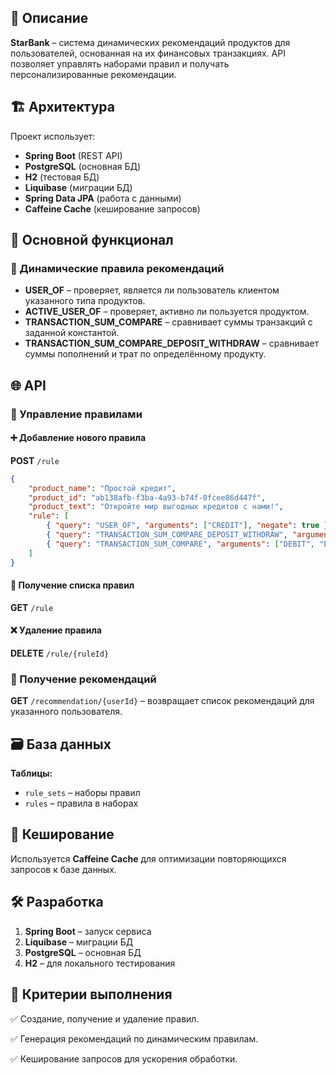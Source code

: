 ## 📖 Описание
**StarBank** – система динамических рекомендаций продуктов для пользователей, основанная на их финансовых транзакциях. API позволяет управлять наборами правил и получать персонализированные рекомендации.

## 🏗 Архитектура
Проект использует:
- **Spring Boot** (REST API)
- **PostgreSQL** (основная БД)
- **H2** (тестовая БД)
- **Liquibase** (миграции БД)
- **Spring Data JPA** (работа с данными)
- **Caffeine Cache** (кеширование запросов)

## 🚀 Основной функционал
### 🔹 Динамические правила рекомендаций
- **USER_OF** – проверяет, является ли пользователь клиентом указанного типа продуктов.
- **ACTIVE_USER_OF** – проверяет, активно ли пользуется продуктом.
- **TRANSACTION_SUM_COMPARE** – сравнивает суммы транзакций с заданной константой.
- **TRANSACTION_SUM_COMPARE_DEPOSIT_WITHDRAW** – сравнивает суммы пополнений и трат по определённому продукту.

## 🌐 API
### 📌 Управление правилами
#### ➕ Добавление нового правила
**POST** `/rule`
```json
{
    "product_name": "Простой кредит",
    "product_id": "ab138afb-f3ba-4a93-b74f-0fcee86d447f",
    "product_text": "Откройте мир выгодных кредитов с нами!",
    "rule": [
        { "query": "USER_OF", "arguments": ["CREDIT"], "negate": true },
        { "query": "TRANSACTION_SUM_COMPARE_DEPOSIT_WITHDRAW", "arguments": ["DEBIT", ">"], "negate": false },
        { "query": "TRANSACTION_SUM_COMPARE", "arguments": ["DEBIT", "EXPENSE", ">", "100000"], "negate": false }
    ]
}
```
#### 📜 Получение списка правил
**GET** `/rule`
#### ❌ Удаление правила
**DELETE** `/rule/{ruleId}`

### 🎯 Получение рекомендаций
**GET** `/recommendation/{userId}` – возвращает список рекомендаций для указанного пользователя.

## 🗃 База данных
**Таблицы:**
- `rule_sets` – наборы правил
- `rules` – правила в наборах

## 🔄 Кеширование
Используется **Caffeine Cache** для оптимизации повторяющихся запросов к базе данных.

## 🛠 Разработка
1. **Spring Boot** – запуск сервиса
2. **Liquibase** – миграции БД
3. **PostgreSQL** – основная БД
4. **H2** – для локального тестирования

## 🎯 Критерии выполнения

✅ Создание, получение и удаление правил.

✅ Генерация рекомендаций по динамическим правилам.

✅ Кеширование запросов для ускорения обработки.

